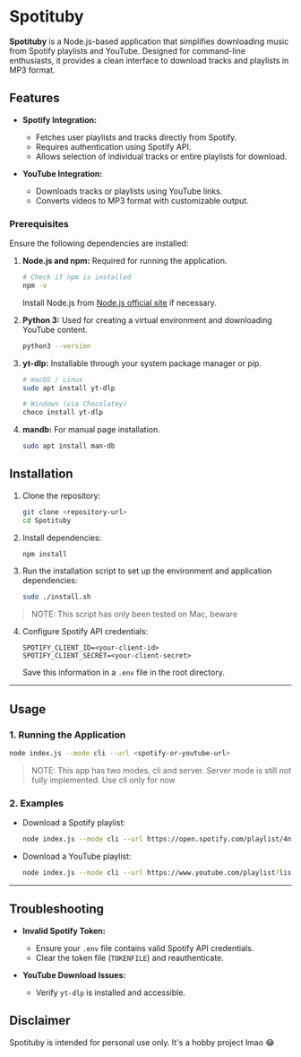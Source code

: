 # Spotituby

**Spotituby** is a Node.js-based application that simplifies downloading music from Spotify playlists and YouTube. Designed for command-line enthusiasts, it provides a clean interface to download tracks and playlists in MP3 format.

## Features

- **Spotify Integration:**
  - Fetches user playlists and tracks directly from Spotify.
  - Requires authentication using Spotify API.
  - Allows selection of individual tracks or entire playlists for download.

- **YouTube Integration:**
  - Downloads tracks or playlists using YouTube links.
  - Converts videos to MP3 format with customizable output.

### Prerequisites

Ensure the following dependencies are installed:

1. **Node.js and npm:** Required for running the application.
   ```bash
   # Check if npm is installed
   npm -v
   ```
   Install Node.js from [Node.js official site](https://nodejs.org) if necessary.

2. **Python 3:** Used for creating a virtual environment and downloading YouTube content.
   ```bash
   python3 --version
   ```

3. **yt-dlp:** Installable through your system package manager or pip.
   ```bash
   # macOS / Linux
   sudo apt install yt-dlp

   # Windows (via Chocolatey)
   choco install yt-dlp
   ```

4. **mandb:** For manual page installation.
   ```bash
   sudo apt install man-db
   ```

  ## Installation

1. Clone the repository:
   ```bash
   git clone <repository-url>
   cd Spotituby
   ```

2. Install dependencies:
   ```bash
   npm install
   ```

3. Run the installation script to set up the environment and application dependencies:
   ```bash
   sudo ./install.sh
   ```

> NOTE: This script has only been tested on Mac, beware

4. Configure Spotify API credentials:
   ```env
   SPOTIFY_CLIENT_ID=<your-client-id>
   SPOTIFY_CLIENT_SECRET=<your-client-secret>
   ```
   Save this information in a `.env` file in the root directory.

---

## Usage

### 1. Running the Application

```bash
node index.js --mode cli --url <spotify-or-youtube-url>
```

> NOTE: This app has two modes, cli and server. Server mode is still not fully implemented. Use cli only for now

### 2. Examples

- Download a Spotify playlist:
  ```bash
  node index.js --mode cli --url https://open.spotify.com/playlist/4nT7b2XU4sVWp8Rt7A6WqI
  ```

- Download a YouTube playlist:
  ```bash
  node index.js --mode cli --url https://www.youtube.com/playlist?list=PLv9ZK9k7ZDjW5mDlMQm4eMjR4kxY9e8Ji
  ```

---

## Troubleshooting

- **Invalid Spotify Token:**
  - Ensure your `.env` file contains valid Spotify API credentials.
  - Clear the token file (`TOKENFILE`) and reauthenticate.

- **YouTube Download Issues:**
  - Verify `yt-dlp` is installed and accessible.


## Disclaimer

Spotituby is intended for personal use only. It's a hobby project lmao 😂